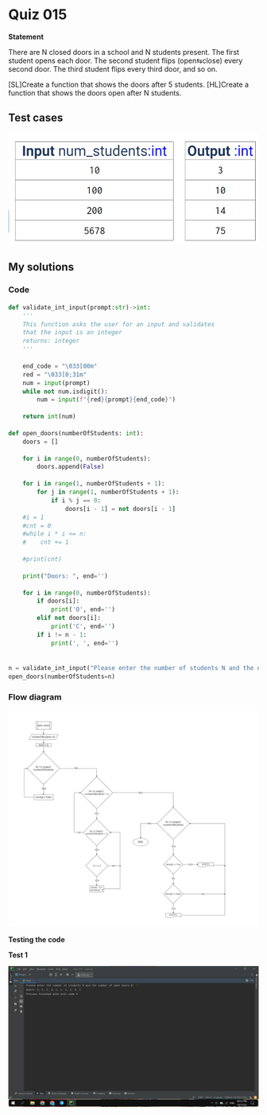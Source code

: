 # Quiz 015
**Statement**

There are N closed doors in a school and N students present. The first student opens each door. The second student flips (open⇆close) every second door. The third student flips every third door, and so on. 

[SL]Create a function that shows the doors after 5 students.
[HL]Create a function that shows the doors open after N students.

## Test cases
![](https://github.com/2024sabuhiabbasov/Unit-1/blob/main/Quizzes/Images/Quiz%20015%20-%20test%20cases.png)

## My solutions
### Code
```.py
def validate_int_input(prompt:str)->int:
    '''
    This function asks the user for an input and validates
    that the input is an integer
    returns: integer
    '''

    end_code = "\033[00m"
    red = "\033[0;31m"
    num = input(prompt)
    while not num.isdigit():
        num = input(f"{red}{prompt}{end_code}")

    return int(num)

def open_doors(numberOfStudents: int):
    doors = []

    for i in range(0, numberOfStudents):
        doors.append(False)

    for i in range(1, numberOfStudents + 1):
        for j in range(1, numberOfStudents + 1):
            if i % j == 0:
                doors[i - 1] = not doors[i - 1]
    #i = 1
    #cnt = 0
    #while i * i <= n:
    #    cnt += 1

    #print(cnt)

    print("Doors: ", end='')

    for i in range(0, numberOfStudents):
        if doors[i]:
            print('O', end='')
        elif not doors[i]:
            print('C', end='')
        if i != n - 1:
            print(', ', end='')


n = validate_int_input("Please enter the number of students N and the number of open doors N: ")
open_doors(numberOfStudents=n)
```
### Flow diagram
![](https://github.com/2024sabuhiabbasov/Unit-1/blob/main/Quizzes/Images/Quiz%20015%20-%20Flow%20diagram.jpg)

**Testing the code**

**Test 1**

![](https://github.com/2024sabuhiabbasov/Unit-1/blob/main/Quizzes/Images/Quiz%20015%20-%20testing%20the%20program.png)
